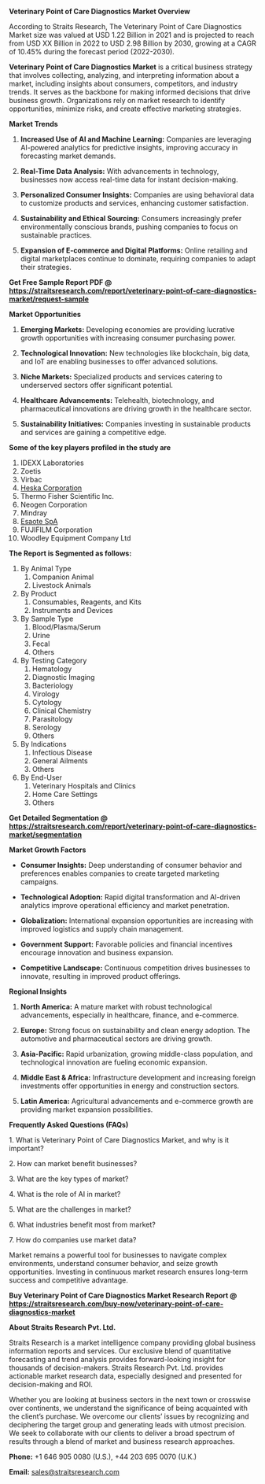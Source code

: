<p><strong>Veterinary Point of Care Diagnostics Market Overview</strong></p>
<p>According to Straits Research, The Veterinary Point of Care Diagnostics Market size was valued at USD 1.22 Billion in 2021 and is projected to reach from USD XX Billion in 2022 to USD 2.98 Billion by 2030, growing at a CAGR of 10.45% during the forecast period (2022-2030).</p>
<p><strong>Veterinary Point of Care Diagnostics Market</strong> is a critical business strategy that involves collecting, analyzing, and interpreting information about a market, including insights about consumers, competitors, and industry trends. It serves as the backbone for making informed decisions that drive business growth. Organizations rely on market research to identify opportunities, minimize risks, and create effective marketing strategies.</p>
<p><strong>Market Trends</strong></p>
<ol>
<li>
<p><strong>Increased Use of AI and Machine Learning:</strong> Companies are leveraging AI-powered analytics for predictive insights, improving accuracy in forecasting market demands.</p>
</li>
<li>
<p><strong>Real-Time Data Analysis:</strong> With advancements in technology, businesses now access real-time data for instant decision-making.</p>
</li>
<li>
<p><strong>Personalized Consumer Insights:</strong> Companies are using behavioral data to customize products and services, enhancing customer satisfaction.</p>
</li>
<li>
<p><strong>Sustainability and Ethical Sourcing:</strong> Consumers increasingly prefer environmentally conscious brands, pushing companies to focus on sustainable practices.</p>
</li>
<li>
<p><strong>Expansion of E-commerce and Digital Platforms:</strong> Online retailing and digital marketplaces continue to dominate, requiring companies to adapt their strategies.</p>
</li>
</ol>
<p><strong>Get Free Sample Report PDF @ <a href=https://straitsresearch.com/report/veterinary-point-of-care-diagnostics-market/request-sample>https://straitsresearch.com/report/veterinary-point-of-care-diagnostics-market/request-sample</a></strong></p>
<p><strong>Market Opportunities</strong></p>
<ol>
<li>
<p><strong>Emerging Markets:</strong> Developing economies are providing lucrative growth opportunities with increasing consumer purchasing power.</p>
</li>
<li>
<p><strong>Technological Innovation:</strong> New technologies like blockchain, big data, and IoT are enabling businesses to offer advanced solutions.</p>
</li>
<li>
<p><strong>Niche Markets:</strong> Specialized products and services catering to underserved sectors offer significant potential.</p>
</li>
<li>
<p><strong>Healthcare Advancements:</strong> Telehealth, biotechnology, and pharmaceutical innovations are driving growth in the healthcare sector.</p>
</li>
<li>
<p><strong>Sustainability Initiatives:</strong> Companies investing in sustainable products and services are gaining a competitive edge.</p>
</li>
</ol>
<div>
<div><strong>Some of the key players profiled in the study are</strong></div>
</div>
<p><ol><li>IDEXX Laboratories</li><li>Zoetis</li><li>Virbac</li><li><a href=""https://www.heska.com/"" target=""_blank"">Heska Corporation</a></li><li>Thermo Fisher Scientific Inc.</li><li>Neogen Corporation</li><li>Mindray</li><li><a href=""https://www2.esaote.com/en-IN/"" target=""_blank"">Esaote SpA</a></li><li>FUJIFILM Corporation</li><li>Woodley Equipment Company Ltd</li></ol></p>
<p><strong>The Report is Segmented as follows:</strong></p>
<p><ol>
<li>By Animal Type
<ol>
<li>Companion Animal</li>
<li>Livestock Animals</li>
</ol>
</li>
<li>By Product
<ol>
<li>Consumables, Reagents, and Kits</li>
<li>Instruments and Devices</li>
</ol>
</li>
<li>By Sample Type
<ol>
<li>Blood/Plasma/Serum</li>
<li>Urine</li>
<li>Fecal</li>
<li>Others</li>
</ol>
</li>
<li>By Testing Category
<ol>
<li>Hematology</li>
<li>Diagnostic Imaging</li>
<li>Bacteriology</li>
<li>Virology</li>
<li>Cytology</li>
<li>Clinical Chemistry</li>
<li>Parasitology</li>
<li>Serology</li>
<li>Others</li>
</ol>
</li>
<li>By Indications
<ol>
<li>Infectious Disease</li>
<li>General Ailments</li>
<li>Others</li>
</ol>
</li>
<li>By End-User
<ol>
<li>Veterinary Hospitals and Clinics</li>
<li>Home Care Settings</li>
<li>Others</li>
</ol>
</li>
</ol></p>
<p><strong>Get Detailed Segmentation @ <a href=https://straitsresearch.com/report/veterinary-point-of-care-diagnostics-market/segmentation>https://straitsresearch.com/report/veterinary-point-of-care-diagnostics-market/segmentation</a></strong></p>
<p><strong>Market Growth Factors</strong></p>
<ul>
<li>
<p><strong>Consumer Insights:</strong> Deep understanding of consumer behavior and preferences enables companies to create targeted marketing campaigns.</p>
</li>
<li>
<p><strong>Technological Adoption:</strong> Rapid digital transformation and AI-driven analytics improve operational efficiency and market penetration.</p>
</li>
<li>
<p><strong>Globalization:</strong> International expansion opportunities are increasing with improved logistics and supply chain management.</p>
</li>
<li>
<p><strong>Government Support:</strong> Favorable policies and financial incentives encourage innovation and business expansion.</p>
</li>
<li>
<p><strong>Competitive Landscape:</strong> Continuous competition drives businesses to innovate, resulting in improved product offerings.</p>
</li>
</ul>
<p><strong>Regional Insights</strong></p>
<ol>
<li>
<p><strong>North America:</strong> A mature market with robust technological advancements, especially in healthcare, finance, and e-commerce.</p>
</li>
<li>
<p><strong>Europe:</strong> Strong focus on sustainability and clean energy adoption. The automotive and pharmaceutical sectors are driving growth.</p>
</li>
<li>
<p><strong>Asia-Pacific:</strong> Rapid urbanization, growing middle-class population, and technological innovation are fueling economic expansion.</p>
</li>
<li>
<p><strong>Middle East &amp; Africa:</strong> Infrastructure development and increasing foreign investments offer opportunities in energy and construction sectors.</p>
</li>
<li>
<p><strong>Latin America:</strong> Agricultural advancements and e-commerce growth are providing market expansion possibilities.</p>
</li>
</ol>
<p><strong>Frequently Asked Questions (FAQs)</strong></p>
<p>1. What is Veterinary Point of Care Diagnostics Market, and why is it important?</p>
<p>2. How can market benefit businesses?</p>
<p>3. What are the key types of market?</p>
<p>4. What is the role of AI in market?</p>
<p>5. What are the challenges in market?</p>
<p>6. What industries benefit most from market?</p>
<p>7. How do companies use market data?</p>
<p>Market remains a powerful tool for businesses to navigate complex environments, understand consumer behavior, and seize growth opportunities. Investing in continuous market research ensures long-term success and competitive advantage.</p>
<p><strong>Buy Veterinary Point of Care Diagnostics Market Research Report @ <a href=https://straitsresearch.com/buy-now/veterinary-point-of-care-diagnostics-market>https://straitsresearch.com/buy-now/veterinary-point-of-care-diagnostics-market</a></strong></p>
<p><strong>About Straits Research Pvt. Ltd.</strong></p>
<p>Straits Research is a market intelligence company providing global business information reports and services. Our exclusive blend of quantitative forecasting and trend analysis provides forward-looking insight for thousands of decision-makers. Straits Research Pvt. Ltd. provides actionable market research data, especially designed and presented for decision-making and ROI.</p>
<p>Whether you are looking at business sectors in the next town or crosswise over continents, we understand the significance of being acquainted with the client&rsquo;s purchase. We overcome our clients&rsquo; issues by recognizing and deciphering the target group and generating leads with utmost precision. We seek to collaborate with our clients to deliver a broad spectrum of results through a blend of market and business research approaches.</p>
<p><strong>Phone:</strong> +1 646 905 0080 (U.S.), +44 203 695 0070 (U.K.)</p>
<p><strong>Email:</strong> <u><a href=mailto:sales@straitsresearch.com>sales@straitsresearch.com</a></u></p>
